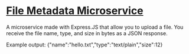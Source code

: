 # [File Metadata Microservice](https://www.freecodecamp.org/learn/apis-and-microservices/apis-and-microservices-projects/file-metadata-microservice)

A microservice made with Express.JS that allow you to upload a file. You receive the file name, type, and size in bytes as a JSON response.

Example output:
{"name":"hello.txt","type":"text/plain","size":12}
